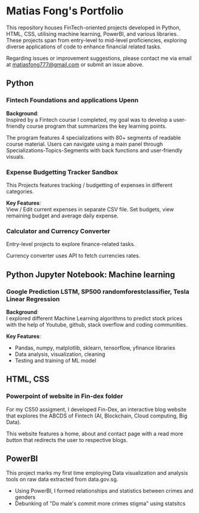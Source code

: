 # Matias Fong's Portfolio
This repository houses FinTech-oriented projects developed in Python, HTML, CSS, utilising  machine learning, PowerBI, and various libraries. 
These projects span from entry-level to mid-level proficiencies, exploring diverse applications of code to enhance financial related tasks.  

Regarding issues or improvement suggestions, please contact me via email at matiasfong777@gmail.com or submit an issue above.

## Python

### Fintech Foundations and applications Upenn
**Background**:  
Inspired by a Fintech course I completed, my goal was to develop a user-friendly course program that summarizes the key learning points.

The program features 4 specializations with 80+ segments of readable course material.
Users can navigate using a main panel through Specializations-Topics-Segments with back functions and user-friendly visuals.

### Expense Budgetting Tracker Sandbox
This Projects features tracking / budgetting of expenses in different categories. 

**Key Features**:  
View / Edit current expenses in separate CSV file. 
Set budgets, view remaining budget and average daily expense. 

### Calculator and Currency Converter
Entry-level projects to explore finance-related tasks.

Currency converter uses API to fetch currencies rates.

## Python Jupyter Notebook: Machine learning

### Google Prediction LSTM, SP500 randomforestclassifier, Tesla Linear Regression 
**Background**:  
I explored different Machine Learning algorithms to predict stock prices with the help of Youtube, github, stack overflow and coding communities.

**Key Features**:
- Pandas, numpy, matplotlib, sklearn, tensorflow, yfinance libraries
- Data analysis, visualization, cleaning
- Testing and training of ML model

## HTML, CSS
### Powerpoint of website in Fin-dex folder
For my CS50 assigment, I developed Fin-Dex, an interactive blog website that explores the ABCDS of Fintech (AI, Blockchain, Cloud computing, Big Data). 

This website features a home, about and contact page with a read more button that redirects the user to respective blogs.
## PowerBI
This project marks my first time employing Data visualization and analysis tools on raw data extracted from data.gov.sg.

- Using PowerBI, I formed relationships and statistics between crimes and genders
- Debunking of "Do male's commit more crimes stigma" using statsitcs

